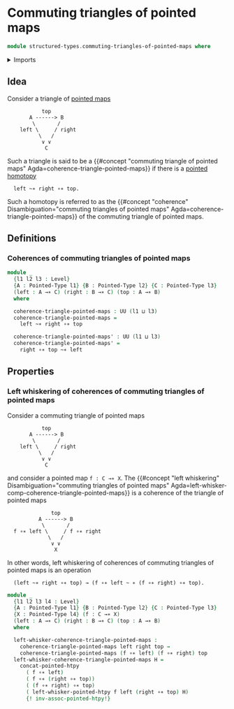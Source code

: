 # Commuting triangles of pointed maps

```agda
module structured-types.commuting-triangles-of-pointed-maps where
```

<details><summary>Imports</summary>

```agda
open import foundation.universe-levels

open import structured-types.pointed-homotopies
open import structured-types.pointed-maps
open import structured-types.pointed-types
open import structured-types.whiskering-pointed-homotopies
```

</details>

## Idea

Consider a triangle of [pointed maps](structured-types.pointed-maps.md)

```text
           top
       A ------> B
        \       /
    left \     / right
          \   /
           ∨ ∨
            C
```

Such a triangle is said to be a {{#concept "commuting triangle of pointed maps" Agda=coherence-triangle-pointed-maps}} if there is a [pointed homotopy](structured-types.pointed-homotopies.md)

```text
  left ~∗ right ∘∗ top.
```

Such a homotopy is referred to as the {{#concept "coherence" Disambiguation="commuting triangles of pointed maps" Agda=coherence-triangle-pointed-maps}} of the commuting triangle of pointed maps.

## Definitions

### Coherences of commuting triangles of pointed maps

```agda
module _
  {l1 l2 l3 : Level}
  {A : Pointed-Type l1} {B : Pointed-Type l2} {C : Pointed-Type l3}
  (left : A →∗ C) (right : B →∗ C) (top : A →∗ B)
  where

  coherence-triangle-pointed-maps : UU (l1 ⊔ l3)
  coherence-triangle-pointed-maps =
    left ~∗ right ∘∗ top

  coherence-triangle-pointed-maps' : UU (l1 ⊔ l3)
  coherence-triangle-pointed-maps' =
    right ∘∗ top ~∗ left
```

## Properties

### Left whiskering of coherences of commuting triangles of pointed maps

Consider a commuting triangle of pointed maps

```text
           top
       A ------> B
        \       /
    left \     / right
          \   /
           ∨ ∨
            C
```

and consider a pointed map `f : C →∗ X`. The {{#concept "left whiskering" Disambiguation="commuting triangles of pointed maps" Agda=left-whisker-comp-coherence-triangle-pointed-maps}} is a coherence of the triangle of pointed maps

```text
              top
          A ------> B
           \       /
  f ∘∗ left \     / f ∘∗ right
             \   /
              ∨ ∨
               X
```

In other words, left whiskering of coherences of commuting triangles of pointed maps is an operation

```text
  (left ~∗ right ∘∗ top) → (f ∘∗ left ~ ∗ (f ∘∗ right) ∘∗ top).
```

```agda
module _
  {l1 l2 l3 l4 : Level}
  {A : Pointed-Type l1} {B : Pointed-Type l2} {C : Pointed-Type l3}
  {X : Pointed-Type l4} (f : C →∗ X)
  (left : A →∗ C) (right : B →∗ C) (top : A →∗ B)
  where

  left-whisker-coherence-triangle-pointed-maps :
    coherence-triangle-pointed-maps left right top →
    coherence-triangle-pointed-maps (f ∘∗ left) (f ∘∗ right) top
  left-whisker-coherence-triangle-pointed-maps H =
    concat-pointed-htpy
      ( f ∘∗ left)
      ( f ∘∗ (right ∘∗ top))
      ( (f ∘∗ right) ∘∗ top)
      ( left-whisker-pointed-htpy f left (right ∘∗ top) H)
      {! inv-assoc-pointed-htpy!}
```
